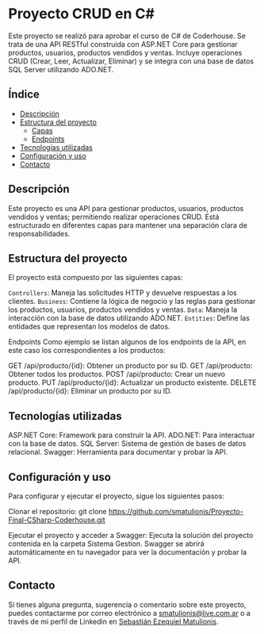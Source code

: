 # Proyecto CRUD en C#
Este proyecto se realizó para aprobar el curso de C# de Coderhouse. Se trata de una API RESTful construida con ASP.NET Core para gestionar productos, usuarios, productos vendidos y ventas. Incluye operaciones CRUD (Crear, Leer, Actualizar, Eliminar) y se integra con una base de datos SQL Server utilizando ADO.NET.

## Índice

- [Descripción](#descripción)
- [Estructura del proyecto](#estructura-del-proyecto)
  - [Capas](#capas)
  - [Endpoints](#endpoints)
- [Tecnologías utilizadas](#tecnologías-utilizadas)
- [Configuración y uso](#configuración-y-uso)
- [Contacto](#contacto)

## Descripción
Este proyecto es una API para gestionar productos, usuarios, productos vendidos y ventas; permitiendo realizar operaciones CRUD. Está estructurado en diferentes capas para mantener una separación clara de responsabilidades.

## Estructura del proyecto
El proyecto está compuesto por las siguientes capas:

`Controllers`: Maneja las solicitudes HTTP y devuelve respuestas a los clientes.
`Business`: Contiene la lógica de negocio y las reglas para gestionar los productos, usuarios, productos vendidos y ventas.
`Data`: Maneja la interacción con la base de datos utilizando ADO.NET.
`Entities`: Define las entidades que representan los modelos de datos.

Endpoints
Como ejemplo se listan algunos de los endpoints de la API, en este caso los correspondientes a los productos:

GET /api/producto/{id}: Obtener un producto por su ID.
GET /api/producto: Obtener todos los productos.
POST /api/producto: Crear un nuevo producto.
PUT /api/producto/{id}: Actualizar un producto existente.
DELETE /api/producto/{id}: Eliminar un producto por su ID.

## Tecnologías utilizadas

ASP.NET Core: Framework para construir la API.
ADO.NET: Para interactuar con la base de datos.
SQL Server: Sistema de gestión de bases de datos relacional.
Swagger: Herramienta para documentar y probar la API.

## Configuración y uso

Para configurar y ejecutar el proyecto, sigue los siguientes pasos:

Clonar el repositorio:
git clone https://github.com/smatulionis/Proyecto-Final-CSharp-Coderhouse.git

Ejecutar el proyecto y acceder a Swagger:
Ejecuta la solución del proyecto contenida en la carpeta Sistema Gestion. Swagger se abrirá automáticamente en tu navegador para ver la documentación y probar la API.

## Contacto
Si tienes alguna pregunta, sugerencia o comentario sobre este proyecto, puedes contactarme por correo electrónico a [smatulionis@live.com.ar](mailto:smatulionis@live.com.ar) o a través de mi perfil de Linkedin en [Sebastián Ezequiel Matulionis](https://www.linkedin.com/in/smatulionis/).
